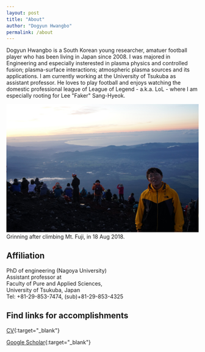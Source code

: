 ```yaml
---
layout: post
title: "About"
author: "Dogyun Hwangbo"
permalink: /about
---
```

Dogyun Hwangbo is a South Korean young researcher, amatuer football player who has been living in Japan since 2008. I was majored in Engineering and especially insterested in plasma physics and controlled fusion; plasma-surface interactions; atmospheric plasma sources and its applications. I am currently working at the University of Tsukuba as assistant professor. He loves to play football and enjoys watching the domestic professional league of League of Legend - a.k.a. LoL - where I am especially rooting for Lee "Faker" Sang-Hyeok.  

![pic](../assets/img/profile.jpg)Grinning after climbing Mt. Fuji, in 18 Aug 2018.  

## Affiliation  

PhD of engineering (Nagoya University)  
Assistant professor at  
Faculty of Pure and Applied Sciences,  
University of Tsukuba, Japan  
Tel: +81-29-853-7474, (sub)+81-29-853-4325  

## Find links for accomplishments

[CV](https://www.dropbox.com/s/2jez1kguilo3zvd/cv_dogyun.pdf?dl=0){:target="_blank"}

[Google Scholar](https://scholar.google.co.jp/citations?user=7m9WB2wAAAAJ&hl=en&oi=ao){:target="_blank"}
